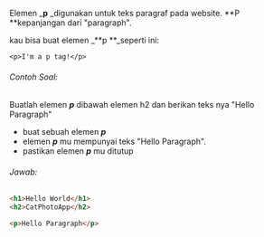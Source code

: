 Elemen _**p** _digunakan untuk teks paragraf pada website. **P **kepanjangan dari "paragraph".

kau bisa buat elemen _**p **_seperti ini:

`<p>I'm a p tag!</p>`



###### Contoh Soal:

Buatlah elemen _**p**_ dibawah elemen h2 dan berikan teks nya "Hello Paragraph"

* buat sebuah elemen _**p**_
* elemen _**p**_ mu mempunyai  teks "Hello Paragraph".
* pastikan elemen _**p**_ mu ditutup



###### Jawab:

```HTML
<h1>Hello World</h1>
<h2>CatPhotoApp</h2>

<p>Hello Paragraph</p>
```

  


